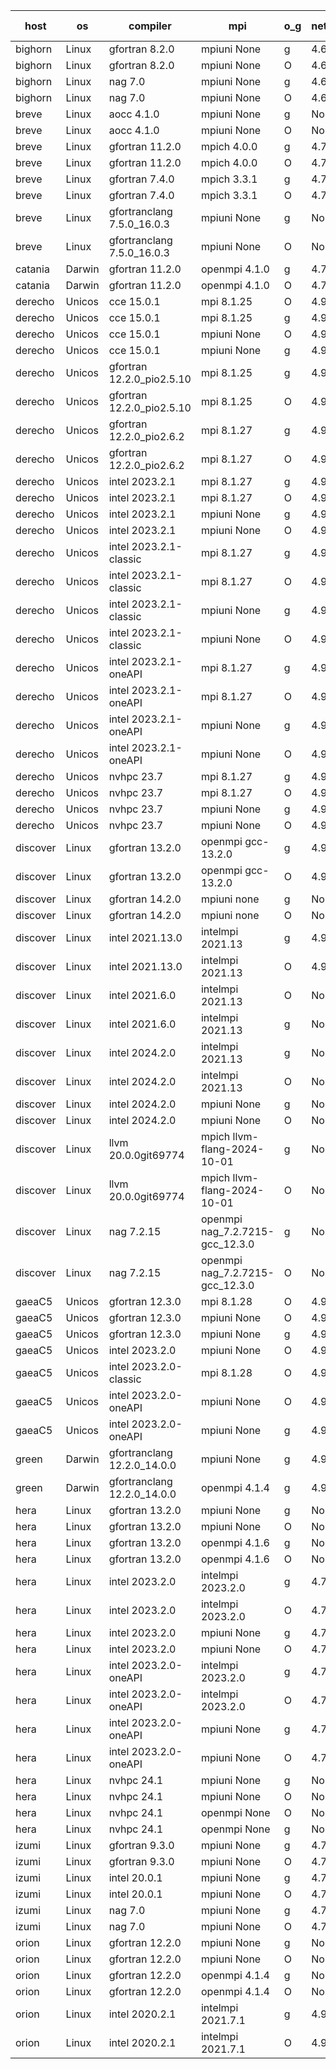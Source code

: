 

| host     | os       | compiler                              | mpi                      | o_g        | netcdf        | build       | u_pass          | u_fail          | s_pass            | s_fail            | e_pass             | e_fail             | nuopc_pass       | nuopc_fail       | artifacts link          |
|----------|----------|---------------------------------------|--------------------------|------------|---------------|-------------|-----------------|-----------------|-------------------|-------------------|--------------------|--------------------|------------------|------------------|-------------------------|
| bighorn | Linux | gfortran 8.2.0 | mpiuni None  | g | 4.6.1  | PASS | 12538 | 0 | 9 | 0 | 44 | 0 | None | None | <a href="https://github.com/esmf-org/esmf-test-artifacts/tree/2e82649e1997db1e8380f3497dd66b5af1884019/develop/gfortran/8.2.0/g/mpiuni/None" target="_blank">2e82649</a> | 
| bighorn | Linux | gfortran 8.2.0 | mpiuni None  | O | 4.6.1  | PASS | 12538 | 0 | 9 | 0 | 44 | 0 | None | None | <a href="https://github.com/esmf-org/esmf-test-artifacts/tree/5c9aad69f642547c442813fbb9d51e3bd2d56719/develop/gfortran/8.2.0/O/mpiuni/None" target="_blank">5c9aad6</a> | 
| bighorn | Linux | nag 7.0 | mpiuni None  | g | 4.6.1  | PASS | 12538 | 0 | 9 | 0 | 44 | 0 | None | None | <a href="https://github.com/esmf-org/esmf-test-artifacts/tree/84fba31697b772d08427426a56841e83c608a648/develop/nag/7.0/g/mpiuni/None" target="_blank">84fba31</a> | 
| bighorn | Linux | nag 7.0 | mpiuni None  | O | 4.6.1  | PASS | 12538 | 0 | 9 | 0 | 44 | 0 | None | None | <a href="https://github.com/esmf-org/esmf-test-artifacts/tree/2fd7140cf29c4d94e0a36d48904e3837b97e5809/develop/nag/7.0/O/mpiuni/None" target="_blank">2fd7140</a> | 
| breve | Linux | aocc 4.1.0 | mpiuni None  | g | None  | PASS | 12512 | 26 | 9 | 0 | 44 | 0 | None | None | <a href="https://github.com/esmf-org/esmf-test-artifacts/tree/86e2180861da4e6c074dbc82b58b181842555b93/develop/aocc/4.1.0/g/mpiuni/None" target="_blank">86e2180</a> | 
| breve | Linux | aocc 4.1.0 | mpiuni None  | O | None  | PASS | 12512 | 26 | 9 | 0 | 44 | 0 | None | None | <a href="https://github.com/esmf-org/esmf-test-artifacts/tree/b5b7c5adf14e953740f4de0c7ff13a12d383b876/develop/aocc/4.1.0/O/mpiuni/None" target="_blank">b5b7c5a</a> | 
| breve | Linux | gfortran 11.2.0 | mpich 4.0.0  | g | 4.7.4  | PASS | 14208 | 0 | 51 | 0 | 81 | 0 | 56 | 0 | <a href="https://github.com/esmf-org/esmf-test-artifacts/tree/85b3e0b58a9550b3f9e49c03c1b7b0438b4cd03e/develop/gfortran/11.2.0/g/mpich/4.0.0" target="_blank">85b3e0b</a> | 
| breve | Linux | gfortran 11.2.0 | mpich 4.0.0  | O | 4.7.4  | PASS | 14208 | 0 | 51 | 0 | 81 | 0 | 56 | 0 | <a href="https://github.com/esmf-org/esmf-test-artifacts/tree/c6e9a0c35d3d07469ff019a9887707528a4c516c/develop/gfortran/11.2.0/O/mpich/4.0.0" target="_blank">c6e9a0c</a> | 
| breve | Linux | gfortran 7.4.0 | mpich 3.3.1  | g | 4.7.4  | PASS | 14208 | 0 | 51 | 0 | 81 | 0 | 56 | 0 | <a href="https://github.com/esmf-org/esmf-test-artifacts/tree/d73dcd7f3997d9f7c05f1709c4aa066fd3e9d85a/develop/gfortran/7.4.0/g/mpich/3.3.1" target="_blank">d73dcd7</a> | 
| breve | Linux | gfortran 7.4.0 | mpich 3.3.1  | O | 4.7.4  | PASS | 14208 | 0 | 51 | 0 | 81 | 0 | 56 | 0 | <a href="https://github.com/esmf-org/esmf-test-artifacts/tree/b216824fe9e8695e08ac9511a7cef9f6c6b6e524/develop/gfortran/7.4.0/O/mpich/3.3.1" target="_blank">b216824</a> | 
| breve | Linux | gfortranclang 7.5.0_16.0.3 | mpiuni None  | g | None  | PASS | 12538 | 0 | 9 | 0 | 44 | 0 | None | None | <a href="https://github.com/esmf-org/esmf-test-artifacts/tree/c736f44d95ba82a39add4d6cd2823f2ec97898e3/develop/gfortranclang/7.5.0_16.0.3/g/mpiuni/None" target="_blank">c736f44</a> | 
| breve | Linux | gfortranclang 7.5.0_16.0.3 | mpiuni None  | O | None  | PASS | 12538 | 0 | 9 | 0 | 44 | 0 | None | None | <a href="https://github.com/esmf-org/esmf-test-artifacts/tree/c327c943555560a521ae7ba351c440cb38f2da7d/develop/gfortranclang/7.5.0_16.0.3/O/mpiuni/None" target="_blank">c327c94</a> | 
| catania | Darwin | gfortran 11.2.0 | openmpi 4.1.0  | g | 4.7.4  | PASS | 14205 | 3 | 51 | 0 | 81 | 0 | 56 | 0 | <a href="https://github.com/esmf-org/esmf-test-artifacts/tree/d57635d7100ab918bc70c8d08b0ef82286f30bd3/develop/gfortran/11.2.0/g/openmpi/4.1.0" target="_blank">d57635d</a> | 
| catania | Darwin | gfortran 11.2.0 | openmpi 4.1.0  | O | 4.7.4  | PASS | 14205 | 3 | 51 | 0 | 81 | 0 | 56 | 0 | <a href="https://github.com/esmf-org/esmf-test-artifacts/tree/ac41f05094be991125eea2163cf687d60a802242/develop/gfortran/11.2.0/O/openmpi/4.1.0" target="_blank">ac41f05</a> | 
| derecho | Unicos | cce 15.0.1 | mpi 8.1.25  | O | 4.9.2  | PASS | 14130 | 78 | 51 | 0 | 81 | 0 | 56 | 0 | <a href="https://github.com/esmf-org/esmf-test-artifacts/tree/10e2c6403d576b4a0fe7d3b4b2f0f4f087bfef16/develop/cce/15.0.1/O/mpi/8.1.25" target="_blank">10e2c64</a> | 
| derecho | Unicos | cce 15.0.1 | mpi 8.1.25  | g | 4.9.2  | PASS | 14132 | 76 | 51 | 0 | 81 | 0 | 56 | 0 | <a href="https://github.com/esmf-org/esmf-test-artifacts/tree/dfebdf05505b18860c4fbff30468850602747c08/develop/cce/15.0.1/g/mpi/8.1.25" target="_blank">dfebdf0</a> | 
| derecho | Unicos | cce 15.0.1 | mpiuni None  | O | 4.9.2  | PASS | 12303 | 235 | 9 | 0 | 44 | 0 | None | None | <a href="https://github.com/esmf-org/esmf-test-artifacts/tree/68f25e8aa12ebf049e1473eb97b1740b932889ad/develop/cce/15.0.1/O/mpiuni/None" target="_blank">68f25e8</a> | 
| derecho | Unicos | cce 15.0.1 | mpiuni None  | g | 4.9.2  | PASS | 12462 | 76 | 9 | 0 | 44 | 0 | None | None | <a href="https://github.com/esmf-org/esmf-test-artifacts/tree/c763c9145cd632d9c2d86beabe6985bbd0800e32/develop/cce/15.0.1/g/mpiuni/None" target="_blank">c763c91</a> | 
| derecho | Unicos | gfortran 12.2.0_pio2.5.10 | mpi 8.1.25  | g | 4.9.2  | PASS | 14208 | 0 | 51 | 0 | 81 | 0 | 56 | 0 | <a href="https://github.com/esmf-org/esmf-test-artifacts/tree/0bbbac7544053d3695860a3071bf69fc911c6e58/develop/gfortran/12.2.0_pio2.5.10/g/mpi/8.1.25" target="_blank">0bbbac7</a> | 
| derecho | Unicos | gfortran 12.2.0_pio2.5.10 | mpi 8.1.25  | O | 4.9.2  | PASS | 14208 | 0 | 51 | 0 | 81 | 0 | 56 | 0 | <a href="https://github.com/esmf-org/esmf-test-artifacts/tree/b27cf3bdd923548b65f5d3a96ff898f5130c9080/develop/gfortran/12.2.0_pio2.5.10/O/mpi/8.1.25" target="_blank">b27cf3b</a> | 
| derecho | Unicos | gfortran 12.2.0_pio2.6.2 | mpi 8.1.27  | g | 4.9.2  | PASS | 14208 | 0 | 51 | 0 | 81 | 0 | 56 | 0 | <a href="https://github.com/esmf-org/esmf-test-artifacts/tree/a17b2ec2ed8fd97fa2f930328766a8f19947a4a3/develop/gfortran/12.2.0_pio2.6.2/g/mpi/8.1.27" target="_blank">a17b2ec</a> | 
| derecho | Unicos | gfortran 12.2.0_pio2.6.2 | mpi 8.1.27  | O | 4.9.2  | PASS | 14208 | 0 | 51 | 0 | 81 | 0 | 56 | 0 | <a href="https://github.com/esmf-org/esmf-test-artifacts/tree/8af782027ca3ca568b96c1444fd9e56217b7da67/develop/gfortran/12.2.0_pio2.6.2/O/mpi/8.1.27" target="_blank">8af7820</a> | 
| derecho | Unicos | intel 2023.2.1 | mpi 8.1.27  | g | 4.9.2  | PASS | 14208 | 0 | 51 | 0 | 81 | 0 | 57 | 0 | <a href="https://github.com/esmf-org/esmf-test-artifacts/tree/7798d2530f338226412714e06b1a91b94a5615ca/develop/intel/2023.2.1/g/mpi/8.1.27" target="_blank">7798d25</a> | 
| derecho | Unicos | intel 2023.2.1 | mpi 8.1.27  | O | 4.9.2  | PASS | 14208 | 0 | 51 | 0 | 81 | 0 | 57 | 0 | <a href="https://github.com/esmf-org/esmf-test-artifacts/tree/bd93d8488753165cc2d715dd4254caea5b3995e1/develop/intel/2023.2.1/O/mpi/8.1.27" target="_blank">bd93d84</a> | 
| derecho | Unicos | intel 2023.2.1 | mpiuni None  | g | 4.9.2  | PASS | 12538 | 0 | 9 | 0 | 44 | 0 | None | None | <a href="https://github.com/esmf-org/esmf-test-artifacts/tree/51904e257e2a7851e79f451ff3995b97800e414c/develop/intel/2023.2.1/g/mpiuni/None" target="_blank">51904e2</a> | 
| derecho | Unicos | intel 2023.2.1 | mpiuni None  | O | 4.9.2  | PASS | 12538 | 0 | 9 | 0 | 44 | 0 | None | None | <a href="https://github.com/esmf-org/esmf-test-artifacts/tree/57e75eababe305951d7cc0a903c07eec5ca2f0cd/develop/intel/2023.2.1/O/mpiuni/None" target="_blank">57e75ea</a> | 
| derecho | Unicos | intel 2023.2.1-classic | mpi 8.1.27  | g | 4.9.2  | PASS | 14208 | 0 | 51 | 0 | 81 | 0 | 56 | 0 | <a href="https://github.com/esmf-org/esmf-test-artifacts/tree/8c3218242001582ba317ceecaa38d101057ffde9/develop/intel/2023.2.1-classic/g/mpi/8.1.27" target="_blank">8c32182</a> | 
| derecho | Unicos | intel 2023.2.1-classic | mpi 8.1.27  | O | 4.9.2  | PASS | 14208 | 0 | 51 | 0 | 81 | 0 | 56 | 0 | <a href="https://github.com/esmf-org/esmf-test-artifacts/tree/263059c60acc7ec28447fc1b50ff36e7ee99fd33/develop/intel/2023.2.1-classic/O/mpi/8.1.27" target="_blank">263059c</a> | 
| derecho | Unicos | intel 2023.2.1-classic | mpiuni None  | g | 4.9.2  | PASS | 12538 | 0 | 9 | 0 | 44 | 0 | None | None | <a href="https://github.com/esmf-org/esmf-test-artifacts/tree/2ff74a79da98d9ccb1e2ec2ed3a880bd5056b594/develop/intel/2023.2.1-classic/g/mpiuni/None" target="_blank">2ff74a7</a> | 
| derecho | Unicos | intel 2023.2.1-classic | mpiuni None  | O | 4.9.2  | PASS | 12538 | 0 | 9 | 0 | 44 | 0 | None | None | <a href="https://github.com/esmf-org/esmf-test-artifacts/tree/ecd15aa892de43297cb1acfa041309face603de7/develop/intel/2023.2.1-classic/O/mpiuni/None" target="_blank">ecd15aa</a> | 
| derecho | Unicos | intel 2023.2.1-oneAPI | mpi 8.1.27  | g | 4.9.2  | PASS | 14208 | 0 | 51 | 0 | 81 | 0 | 56 | 0 | <a href="https://github.com/esmf-org/esmf-test-artifacts/tree/82da27a0ddd10c65f28bbb80b80d3ee39870cdf6/develop/intel/2023.2.1-oneAPI/g/mpi/8.1.27" target="_blank">82da27a</a> | 
| derecho | Unicos | intel 2023.2.1-oneAPI | mpi 8.1.27  | O | 4.9.2  | PASS | 14208 | 0 | 50 | 1 | 81 | 0 | 56 | 0 | <a href="https://github.com/esmf-org/esmf-test-artifacts/tree/b8c63ff2709a0d650de3554789ec26a31eb6044f/develop/intel/2023.2.1-oneAPI/O/mpi/8.1.27" target="_blank">b8c63ff</a> | 
| derecho | Unicos | intel 2023.2.1-oneAPI | mpiuni None  | g | 4.9.2  | PASS | 12538 | 0 | 9 | 0 | 44 | 0 | None | None | <a href="https://github.com/esmf-org/esmf-test-artifacts/tree/35b6301aa48725663276f95c157c90cc2f5ec981/develop/intel/2023.2.1-oneAPI/g/mpiuni/None" target="_blank">35b6301</a> | 
| derecho | Unicos | intel 2023.2.1-oneAPI | mpiuni None  | O | 4.9.2  | PASS | 12538 | 0 | 9 | 0 | 44 | 0 | None | None | <a href="https://github.com/esmf-org/esmf-test-artifacts/tree/fd909665b18c6f6fec1ffecad824ddadb3d6b0a1/develop/intel/2023.2.1-oneAPI/O/mpiuni/None" target="_blank">fd90966</a> | 
| derecho | Unicos | nvhpc 23.7 | mpi 8.1.27  | g | 4.9.2  | PASS | 14208 | 0 | 51 | 0 | 81 | 0 | 56 | 0 | <a href="https://github.com/esmf-org/esmf-test-artifacts/tree/3d6529d3076231d966af2e033dc455455a18a5ef/develop/nvhpc/23.7/g/mpi/8.1.27" target="_blank">3d6529d</a> | 
| derecho | Unicos | nvhpc 23.7 | mpi 8.1.27  | O | 4.9.2  | PASS | 14208 | 0 | 51 | 0 | 81 | 0 | 56 | 0 | <a href="https://github.com/esmf-org/esmf-test-artifacts/tree/bc6c0877f11d453a240096e45400665baaf1e9cf/develop/nvhpc/23.7/O/mpi/8.1.27" target="_blank">bc6c087</a> | 
| derecho | Unicos | nvhpc 23.7 | mpiuni None  | g | 4.9.2  | PASS | 12538 | 0 | 9 | 0 | 44 | 0 | None | None | <a href="https://github.com/esmf-org/esmf-test-artifacts/tree/432b8569e11e70be38244e191b0092c53fe1525b/develop/nvhpc/23.7/g/mpiuni/None" target="_blank">432b856</a> | 
| derecho | Unicos | nvhpc 23.7 | mpiuni None  | O | 4.9.2  | PASS | 12538 | 0 | 9 | 0 | 44 | 0 | None | None | <a href="https://github.com/esmf-org/esmf-test-artifacts/tree/f8733268b6bfa948fb93bae873e41a0e51cc90ab/develop/nvhpc/23.7/O/mpiuni/None" target="_blank">f873326</a> | 
| discover | Linux | gfortran 13.2.0 | openmpi gcc-13.2.0  | g | 4.9.2  | PASS | 14208 | 0 | 51 | 0 | 81 | 0 | 56 | 0 | <a href="https://github.com/esmf-org/esmf-test-artifacts/tree/3a96f667a69a9a483b908fd6753b3daf35b4520c/develop/gfortran/13.2.0/g/openmpi/gcc-13.2.0" target="_blank">3a96f66</a> | 
| discover | Linux | gfortran 13.2.0 | openmpi gcc-13.2.0  | O | 4.9.2  | PASS | 14208 | 0 | 51 | 0 | 81 | 0 | 56 | 0 | <a href="https://github.com/esmf-org/esmf-test-artifacts/tree/5ac51a875a783869bfa5ad9312153a1e2a01d92d/develop/gfortran/13.2.0/O/openmpi/gcc-13.2.0" target="_blank">5ac51a8</a> | 
| discover | Linux | gfortran 14.2.0 | mpiuni none  | g | None  | PASS | 12538 | 0 | 9 | 0 | 44 | 0 | None | None | <a href="https://github.com/esmf-org/esmf-test-artifacts/tree/3088bdba61e4c89b046038f5537fe118f9598103/develop/gfortran/14.2.0/g/mpiuni/none" target="_blank">3088bdb</a> | 
| discover | Linux | gfortran 14.2.0 | mpiuni none  | O | None  | PASS | 12538 | 0 | 9 | 0 | 44 | 0 | None | None | <a href="https://github.com/esmf-org/esmf-test-artifacts/tree/1428467b9a1f069b1554c34f233c4a384a585395/develop/gfortran/14.2.0/O/mpiuni/none" target="_blank">1428467</a> | 
| discover | Linux | intel 2021.13.0 | intelmpi 2021.13  | g | 4.9.2  | PASS | 14208 | 0 | 51 | 0 | 81 | 0 | 56 | 0 | <a href="https://github.com/esmf-org/esmf-test-artifacts/tree/26e060d500cc55b0e1c5b94ad15bfb9276d51042/develop/intel/2021.13.0/g/intelmpi/2021.13" target="_blank">26e060d</a> | 
| discover | Linux | intel 2021.13.0 | intelmpi 2021.13  | O | 4.9.2  | PASS | 14208 | 0 | 51 | 0 | 81 | 0 | 56 | 0 | <a href="https://github.com/esmf-org/esmf-test-artifacts/tree/dc8465e7891925616306f004e7de8ca5dbe190fb/develop/intel/2021.13.0/O/intelmpi/2021.13" target="_blank">dc8465e</a> | 
| discover | Linux | intel 2021.6.0 | intelmpi 2021.13  | O | None  | PASS | 14208 | 0 | 51 | 0 | 81 | 0 | 56 | 0 | <a href="https://github.com/esmf-org/esmf-test-artifacts/tree/a34992b3f2cebabab0a83742d7e064a990fafbbb/develop/intel/2021.6.0/O/intelmpi/2021.13" target="_blank">a34992b</a> | 
| discover | Linux | intel 2021.6.0 | intelmpi 2021.13  | g | None  | PASS | 14208 | 0 | 51 | 0 | 81 | 0 | 56 | 0 | <a href="https://github.com/esmf-org/esmf-test-artifacts/tree/50a1edb588a1526f4ce5ca652ecb7dfdeb20d94d/develop/intel/2021.6.0/g/intelmpi/2021.13" target="_blank">50a1edb</a> | 
| discover | Linux | intel 2024.2.0 | intelmpi 2021.13  | g | None  | PASS | 14207 | 1 | 51 | 0 | 81 | 0 | 56 | 0 | <a href="https://github.com/esmf-org/esmf-test-artifacts/tree/5634ebd2b9e656061787244596f505e4be14e362/develop/intel/2024.2.0/g/intelmpi/2021.13" target="_blank">5634ebd</a> | 
| discover | Linux | intel 2024.2.0 | intelmpi 2021.13  | O | None  | PASS | 14208 | 0 | 51 | 0 | 81 | 0 | 56 | 0 | <a href="https://github.com/esmf-org/esmf-test-artifacts/tree/4b06a3bf66bb815d032ceb6875c719540ef9f160/develop/intel/2024.2.0/O/intelmpi/2021.13" target="_blank">4b06a3b</a> | 
| discover | Linux | intel 2024.2.0 | mpiuni None  | g | None  | PASS | 12537 | 1 | 9 | 0 | 44 | 0 | None | None | <a href="https://github.com/esmf-org/esmf-test-artifacts/tree/422e5e45d8333a64e34d082a5c1ed5def4fba422/develop/intel/2024.2.0/g/mpiuni/None" target="_blank">422e5e4</a> | 
| discover | Linux | intel 2024.2.0 | mpiuni None  | O | None  | PASS | 12538 | 0 | 9 | 0 | 44 | 0 | None | None | <a href="https://github.com/esmf-org/esmf-test-artifacts/tree/7450e97a56eec11a9f7612358a24635e883887d9/develop/intel/2024.2.0/O/mpiuni/None" target="_blank">7450e97</a> | 
| discover | Linux | llvm 20.0.0git69774 | mpich llvm-flang-2024-10-01  | g | None  | PASS | 14173 | 35 | 18 | 33 | 77 | 4 | 16 | 40 | <a href="https://github.com/esmf-org/esmf-test-artifacts/tree/31089801b8a6d307ae65bbb1068578ad26b00b6e/develop/llvm/20.0.0git69774/g/mpich/llvm-flang-2024-10-01" target="_blank">3108980</a> | 
| discover | Linux | llvm 20.0.0git69774 | mpich llvm-flang-2024-10-01  | O | None  | PASS | 14170 | 38 | 18 | 33 | 77 | 4 | 14 | 42 | <a href="https://github.com/esmf-org/esmf-test-artifacts/tree/5fa013488597049ef16bee91fd3463672c4c7890/develop/llvm/20.0.0git69774/O/mpich/llvm-flang-2024-10-01" target="_blank">5fa0134</a> | 
| discover | Linux | nag 7.2.15 | openmpi nag_7.2.7215-gcc_12.3.0  | g | None  | PASS | 14193 | 15 | 51 | 0 | 81 | 0 | 52 | 4 | <a href="https://github.com/esmf-org/esmf-test-artifacts/tree/251fc1b19af5ff51c625fda0ae7c1c91ba7f3101/develop/nag/7.2.15/g/openmpi/nag_7.2.7215-gcc_12.3.0" target="_blank">251fc1b</a> | 
| discover | Linux | nag 7.2.15 | openmpi nag_7.2.7215-gcc_12.3.0  | O | None  | PASS | 14207 | 1 | 51 | 0 | 81 | 0 | 52 | 4 | <a href="https://github.com/esmf-org/esmf-test-artifacts/tree/0bb8542ce405b4b0d7adc19d9faf09831f80885f/develop/nag/7.2.15/O/openmpi/nag_7.2.7215-gcc_12.3.0" target="_blank">0bb8542</a> | 
| gaeaC5 | Unicos | gfortran 12.3.0 | mpi 8.1.28  | O | 4.9.0  | PASS | None | None | None | None | None | None | None | None | <a href="https://github.com/esmf-org/esmf-test-artifacts/tree/f49eb07cbea6662a5cb3b79b0f94e75ace9ba532/develop/gfortran/12.3.0/O/mpi/8.1.28" target="_blank">f49eb07</a> | 
| gaeaC5 | Unicos | gfortran 12.3.0 | mpiuni None  | O | 4.9.0  | PASS | 12538 | 0 | 9 | 0 | 44 | 0 | None | None | <a href="https://github.com/esmf-org/esmf-test-artifacts/tree/cf796bc4073e3986af8650f8e2f9e099c79b1a54/develop/gfortran/12.3.0/O/mpiuni/None" target="_blank">cf796bc</a> | 
| gaeaC5 | Unicos | gfortran 12.3.0 | mpiuni None  | g | 4.9.0  | PASS | 12538 | 0 | 9 | 0 | 44 | 0 | None | None | <a href="https://github.com/esmf-org/esmf-test-artifacts/tree/19814131bb74187ff81d86f93eb7ef70d92c4a81/develop/gfortran/12.3.0/g/mpiuni/None" target="_blank">1981413</a> | 
| gaeaC5 | Unicos | intel 2023.2.0 | mpiuni None  | O | 4.9.0  | PASS | 12538 | 0 | 9 | 0 | 44 | 0 | None | None | <a href="https://github.com/esmf-org/esmf-test-artifacts/tree/f1e7ea0e381dd607a4c3c9b9eceac626a2bf4a72/develop/intel/2023.2.0/O/mpiuni/None" target="_blank">f1e7ea0</a> | 
| gaeaC5 | Unicos | intel 2023.2.0-classic | mpi 8.1.28  | O | 4.9.0  | PASS | 14208 | 0 | 51 | 0 | 81 | 0 | 56 | 0 | <a href="https://github.com/esmf-org/esmf-test-artifacts/tree/27a72b759259783c133989b444538fff48baf7ac/develop/intel/2023.2.0-classic/O/mpi/8.1.28" target="_blank">27a72b7</a> | 
| gaeaC5 | Unicos | intel 2023.2.0-oneAPI | mpiuni None  | O | 4.9.0  | PASS | 12538 | 0 | 9 | 0 | 44 | 0 | None | None | <a href="https://github.com/esmf-org/esmf-test-artifacts/tree/f3b78d07965a66be02fd55a25f192881b53d0dac/develop/intel/2023.2.0-oneAPI/O/mpiuni/None" target="_blank">f3b78d0</a> | 
| gaeaC5 | Unicos | intel 2023.2.0-oneAPI | mpiuni None  | g | 4.9.0  | PASS | 12538 | 0 | 9 | 0 | 44 | 0 | None | None | <a href="https://github.com/esmf-org/esmf-test-artifacts/tree/9ae9ec0528c9e5e3f7c56f9710e8245c3b8da58c/develop/intel/2023.2.0-oneAPI/g/mpiuni/None" target="_blank">9ae9ec0</a> | 
| green | Darwin | gfortranclang 12.2.0_14.0.0 | mpiuni None  | g | 4.9.2  | PASS | None | None | None | None | None | None | None | None | <a href="https://github.com/esmf-org/esmf-test-artifacts/tree/ffc2870196b0488e98980b35adf7bd61fdd281f1/develop/gfortranclang/12.2.0_14.0.0/g/mpiuni/None" target="_blank">ffc2870</a> | 
| green | Darwin | gfortranclang 12.2.0_14.0.0 | openmpi 4.1.4  | g | 4.9.2  | PASS | 14208 | 0 | 51 | 0 | 81 | 0 | 57 | 0 | <a href="https://github.com/esmf-org/esmf-test-artifacts/tree/384ceae033e287e50f33700c56dd0e8d1265d863/develop/gfortranclang/12.2.0_14.0.0/g/openmpi/4.1.4" target="_blank">384ceae</a> | 
| hera | Linux | gfortran 13.2.0 | mpiuni None  | g | None  | PASS | 12538 | 0 | 9 | 0 | 44 | 0 | None | None | <a href="https://github.com/esmf-org/esmf-test-artifacts/tree/aaf61c67a05d09f139f961b245158264e658dd2a/develop/gfortran/13.2.0/g/mpiuni/None" target="_blank">aaf61c6</a> | 
| hera | Linux | gfortran 13.2.0 | mpiuni None  | O | None  | PASS | 12538 | 0 | 9 | 0 | 44 | 0 | None | None | <a href="https://github.com/esmf-org/esmf-test-artifacts/tree/29c62ead4efbefd04c3d75a61fddfb06eb888ade/develop/gfortran/13.2.0/O/mpiuni/None" target="_blank">29c62ea</a> | 
| hera | Linux | gfortran 13.2.0 | openmpi 4.1.6  | g | None  | PASS | 14208 | 0 | 51 | 0 | 81 | 0 | 56 | 0 | <a href="https://github.com/esmf-org/esmf-test-artifacts/tree/22325e26516ec8720ec9ae0db54e6dc5b15e7a2a/develop/gfortran/13.2.0/g/openmpi/4.1.6" target="_blank">22325e2</a> | 
| hera | Linux | gfortran 13.2.0 | openmpi 4.1.6  | O | None  | PASS | 14208 | 0 | 51 | 0 | 81 | 0 | 56 | 0 | <a href="https://github.com/esmf-org/esmf-test-artifacts/tree/87c8e2f8dc9723703aa8a2036deda6e049428b52/develop/gfortran/13.2.0/O/openmpi/4.1.6" target="_blank">87c8e2f</a> | 
| hera | Linux | intel 2023.2.0 | intelmpi 2023.2.0  | g | 4.7.0  | PASS | 14208 | 0 | 51 | 0 | 81 | 0 | 56 | 0 | <a href="https://github.com/esmf-org/esmf-test-artifacts/tree/54c75b31a567acdef1a96995324c6ad062d85767/develop/intel/2023.2.0/g/intelmpi/2023.2.0" target="_blank">54c75b3</a> | 
| hera | Linux | intel 2023.2.0 | intelmpi 2023.2.0  | O | 4.7.0  | PASS | 14208 | 0 | 51 | 0 | 81 | 0 | 56 | 0 | <a href="https://github.com/esmf-org/esmf-test-artifacts/tree/349a05a274e230ca701e59638a9d1b7c6205deeb/develop/intel/2023.2.0/O/intelmpi/2023.2.0" target="_blank">349a05a</a> | 
| hera | Linux | intel 2023.2.0 | mpiuni None  | g | 4.7.0  | PASS | 12538 | 0 | 9 | 0 | 44 | 0 | None | None | <a href="https://github.com/esmf-org/esmf-test-artifacts/tree/d9a6865ddb6e50fc53f3bcbf70916764f221b07d/develop/intel/2023.2.0/g/mpiuni/None" target="_blank">d9a6865</a> | 
| hera | Linux | intel 2023.2.0 | mpiuni None  | O | 4.7.0  | PASS | 12538 | 0 | 9 | 0 | 44 | 0 | None | None | <a href="https://github.com/esmf-org/esmf-test-artifacts/tree/a1bd0155f2538379b46ced2dbd5c04e78d2c7060/develop/intel/2023.2.0/O/mpiuni/None" target="_blank">a1bd015</a> | 
| hera | Linux | intel 2023.2.0-oneAPI | intelmpi 2023.2.0  | g | 4.7.0  | PASS | 14208 | 0 | 51 | 0 | 81 | 0 | 56 | 0 | <a href="https://github.com/esmf-org/esmf-test-artifacts/tree/05607a96168a58a63c32b70395d10f2458670639/develop/intel/2023.2.0-oneAPI/g/intelmpi/2023.2.0" target="_blank">05607a9</a> | 
| hera | Linux | intel 2023.2.0-oneAPI | intelmpi 2023.2.0  | O | 4.7.0  | PASS | 14208 | 0 | 50 | 1 | 81 | 0 | 56 | 0 | <a href="https://github.com/esmf-org/esmf-test-artifacts/tree/6c8c1f9877767f4a3d0c1a0e2092e5032e86d597/develop/intel/2023.2.0-oneAPI/O/intelmpi/2023.2.0" target="_blank">6c8c1f9</a> | 
| hera | Linux | intel 2023.2.0-oneAPI | mpiuni None  | g | 4.7.0  | PASS | 12538 | 0 | 9 | 0 | 44 | 0 | None | None | <a href="https://github.com/esmf-org/esmf-test-artifacts/tree/08865b1c8bd0dd059a81b0a795fde75fc63b932c/develop/intel/2023.2.0-oneAPI/g/mpiuni/None" target="_blank">08865b1</a> | 
| hera | Linux | intel 2023.2.0-oneAPI | mpiuni None  | O | 4.7.0  | PASS | 12538 | 0 | 9 | 0 | 44 | 0 | None | None | <a href="https://github.com/esmf-org/esmf-test-artifacts/tree/b6d8f21ab9fecbd49095e84fc401aa64f6cc0f2e/develop/intel/2023.2.0-oneAPI/O/mpiuni/None" target="_blank">b6d8f21</a> | 
| hera | Linux | nvhpc 24.1 | mpiuni None  | g | None  | PASS | 12538 | 0 | 9 | 0 | 44 | 0 | None | None | <a href="https://github.com/esmf-org/esmf-test-artifacts/tree/3f2113b6a36bd1182f18ce53a974dcd9d47760cf/develop/nvhpc/24.1/g/mpiuni/None" target="_blank">3f2113b</a> | 
| hera | Linux | nvhpc 24.1 | mpiuni None  | O | None  | PASS | 12538 | 0 | 9 | 0 | 44 | 0 | None | None | <a href="https://github.com/esmf-org/esmf-test-artifacts/tree/e5e02825180de8b847e862933da8311a71344aa9/develop/nvhpc/24.1/O/mpiuni/None" target="_blank">e5e0282</a> | 
| hera | Linux | nvhpc 24.1 | openmpi None  | O | None  | PASS | 14208 | 0 | 51 | 0 | 81 | 0 | 56 | 0 | <a href="https://github.com/esmf-org/esmf-test-artifacts/tree/348aa8b0e19e9324bed7f1e5107f0f3ee59c30c8/develop/nvhpc/24.1/O/openmpi/None" target="_blank">348aa8b</a> | 
| hera | Linux | nvhpc 24.1 | openmpi None  | g | None  | PASS | 14208 | 0 | 51 | 0 | 81 | 0 | 56 | 0 | <a href="https://github.com/esmf-org/esmf-test-artifacts/tree/96f494dee5909a7d47928dbf37fff14e53f13d86/develop/nvhpc/24.1/g/openmpi/None" target="_blank">96f494d</a> | 
| izumi | Linux | gfortran 9.3.0 | mpiuni None  | g | 4.7.4  | PASS | 12538 | 0 | 9 | 0 | 44 | 0 | None | None | <a href="https://github.com/esmf-org/esmf-test-artifacts/tree/9dc08422a359780d6f0f29ac3c24f4525d958c64/develop/gfortran/9.3.0/g/mpiuni/None" target="_blank">9dc0842</a> | 
| izumi | Linux | gfortran 9.3.0 | mpiuni None  | O | 4.7.4  | PASS | 12538 | 0 | 9 | 0 | 44 | 0 | None | None | <a href="https://github.com/esmf-org/esmf-test-artifacts/tree/fbc7782edef08d7ff6137aa4685b9b610ae1a23a/develop/gfortran/9.3.0/O/mpiuni/None" target="_blank">fbc7782</a> | 
| izumi | Linux | intel 20.0.1 | mpiuni None  | g | 4.7.4  | PASS | 12538 | 0 | 9 | 0 | 44 | 0 | None | None | <a href="https://github.com/esmf-org/esmf-test-artifacts/tree/be29b2c797bc3de57847cf68423d33a5d1d1e360/develop/intel/20.0.1/g/mpiuni/None" target="_blank">be29b2c</a> | 
| izumi | Linux | intel 20.0.1 | mpiuni None  | O | 4.7.4  | PASS | 12538 | 0 | 9 | 0 | 44 | 0 | None | None | <a href="https://github.com/esmf-org/esmf-test-artifacts/tree/1acbe82d36b12a5329d72cd54b2e358c4cf334a2/develop/intel/20.0.1/O/mpiuni/None" target="_blank">1acbe82</a> | 
| izumi | Linux | nag 7.0 | mpiuni None  | g | 4.7.4  | PASS | 12538 | 0 | 9 | 0 | 44 | 0 | None | None | <a href="https://github.com/esmf-org/esmf-test-artifacts/tree/dc9d1bd450d16ccd78e20d0cdd69cbf8735d0793/develop/nag/7.0/g/mpiuni/None" target="_blank">dc9d1bd</a> | 
| izumi | Linux | nag 7.0 | mpiuni None  | O | 4.7.4  | PASS | 12538 | 0 | 9 | 0 | 44 | 0 | None | None | <a href="https://github.com/esmf-org/esmf-test-artifacts/tree/8282159ceddae279e11f4c462274c18bcbba1da0/develop/nag/7.0/O/mpiuni/None" target="_blank">8282159</a> | 
| orion | Linux | gfortran 12.2.0 | mpiuni None  | g | None  | PASS | 12538 | 0 | 9 | 0 | 44 | 0 | None | None | <a href="https://github.com/esmf-org/esmf-test-artifacts/tree/2ce6d5506f1ce9c4e335d507e95b6769b0cdf42b/develop/gfortran/12.2.0/g/mpiuni/None" target="_blank">2ce6d55</a> | 
| orion | Linux | gfortran 12.2.0 | mpiuni None  | O | None  | PASS | 12538 | 0 | 9 | 0 | 44 | 0 | None | None | <a href="https://github.com/esmf-org/esmf-test-artifacts/tree/5bc63705f5d60e662657a7891b76ce16ea89ae49/develop/gfortran/12.2.0/O/mpiuni/None" target="_blank">5bc6370</a> | 
| orion | Linux | gfortran 12.2.0 | openmpi 4.1.4  | g | None  | PASS | 14208 | 0 | 51 | 0 | 81 | 0 | 44 | 12 | <a href="https://github.com/esmf-org/esmf-test-artifacts/tree/e1cf50acdc811fb5ea9176c7c905b7125ad8112a/develop/gfortran/12.2.0/g/openmpi/4.1.4" target="_blank">e1cf50a</a> | 
| orion | Linux | gfortran 12.2.0 | openmpi 4.1.4  | O | None  | PASS | 14208 | 0 | 51 | 0 | 81 | 0 | 44 | 12 | <a href="https://github.com/esmf-org/esmf-test-artifacts/tree/7120447e87354698df7bf9c861886a0a562a5903/develop/gfortran/12.2.0/O/openmpi/4.1.4" target="_blank">7120447</a> | 
| orion | Linux | intel 2020.2.1 | intelmpi 2021.7.1  | g | 4.9.2  | PASS | 14208 | 0 | 51 | 0 | 81 | 0 | 44 | 12 | <a href="https://github.com/esmf-org/esmf-test-artifacts/tree/f741bcdb44de0c85b2885575821058f0d83babdd/develop/intel/2020.2.1/g/intelmpi/2021.7.1" target="_blank">f741bcd</a> | 
| orion | Linux | intel 2020.2.1 | intelmpi 2021.7.1  | O | 4.9.2  | PASS | 14208 | 0 | 51 | 0 | 81 | 0 | 44 | 12 | <a href="https://github.com/esmf-org/esmf-test-artifacts/tree/cde2b6214fd4a669361b7b3e344e8e78b5918ccd/develop/intel/2020.2.1/O/intelmpi/2021.7.1" target="_blank">cde2b62</a> | 
